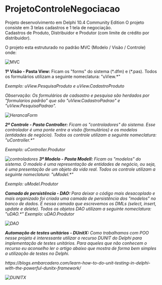 # ProjetoControleNegociacao
Projeto desenvolvimento em Delphi 10.4 Community Edition
O projeto consiste em 3 telas cadastros e 1 tela de negociação.
<br/>
Cadastros de Produto, Distribuidor e Produtor (com limite de crédito por distribuidor).
<p>
O projeto esta estruturado no padrão MVC (Modelo / Visão / Controle) onde:
<p>  
<img src="https://github.com/paulohenriquegoncalves/ProjetoControleNegociacao/blob/master/docs/implementando%20arquitetura%20mvc.png" alt="MVC">    
<p>
<b>1º Visão - Pasta View:</b> Ficam os "forms" do sistema (*.dfm) e (*.pas). Todos os formulários utilizam a seguinte nomeclatura: "uView.*"
<p>
<i>Exemplo: uView.PesquisaProduto e uView.CadastroProduto<i/>
<p>
<i>Observação: Os formulários de cadsastro e pesquisa são herdados por "formularios padrão" que são "uView.CadastroPadrao" e "uView.PesquisaPadrao".<i/>  
<p>
<img src="https://github.com/paulohenriquegoncalves/ProjetoControleNegociacao/blob/master/docs/heranca%20de%20formulario.png" alt="HerancaForm">      
<p>
<b>2º Controle - Pasta Controller:</b> Ficam os "controladores" do sistema. Esse controlador é uma ponte entre a visão (formulários) e os modelos (entidades de negócio). Todos os controle utilizam a seguinte nomeclatura: "uController.*"  
<p>
<i>Exemplo: uController.Produtor<i/>
<p>
<img src="https://github.com/paulohenriquegoncalves/ProjetoControleNegociacao/blob/master/docs/controladores.png" alt="controladores">  
<b>3º Modelo - Pasta Modell:</b> Ficam os "modelos" do sistema. O modelo é uma representação de entidades de negócio, ou seja, é uma presentação de um objeto da vida real. Todos os controle utilizam a seguinte nomeclatura: "uModel.*"  
<p>
<i>Exemplo: uModel.Produtor<i/>  
<img src="https://github.com/paulohenriquegoncalves/ProjetoControleNegociacao/blob/master/docs/modelos.png" alt="">
<p>
<b>Camada de persistência - DAO: </b> Para deixar o código mais desacoplado e mais organizado foi criada uma camada de persistência dos "modelos" no banco de dados. É nessa camada que escrevemos os DMLs (select, insert, update e delete). Todos os objetos DAO utilizam a seguinte nomeclatura: "uDAO.*"
<i>Exemplo: uDAO.Produtor<i/>    
<p>  
<img src="https://github.com/paulohenriquegoncalves/ProjetoControleNegociacao/blob/master/docs/DAO.png" alt="DAO">

  

<b>Automação de testes unitários - DUnitX: </b>Como trabalhamos com POO nesse projeto é interessante utilizar o recurso DUNIT do Delphi para implementação de testes unitários. Para aqueles que não conhecem o recurso eu aconselho ler o artigo abaixo que mostra de forma bem simples a utilização de testes no Delphi. 
 <p>
 https://blogs.embarcadero.com/learn-how-to-do-unit-testing-in-delphi-with-the-powerful-dunitx-framework/  
<p>  
<img src="https://github.com/paulohenriquegoncalves/ProjetoControleNegociacao/blob/master/docs/testes_unitarios.png" alt="DUNITX">  
